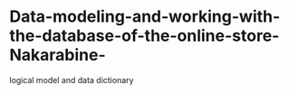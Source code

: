 # Data-modeling-and-working-with-the-database-of-the-online-store-Nakarabine-
logical model and data dictionary
